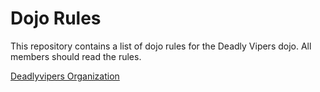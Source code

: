 Dojo Rules
==========

This repository contains a list of dojo rules for the Deadly Vipers dojo. All members should read the rules.

[Deadlyvipers Organization](https://github.com/deadlyvipers)
